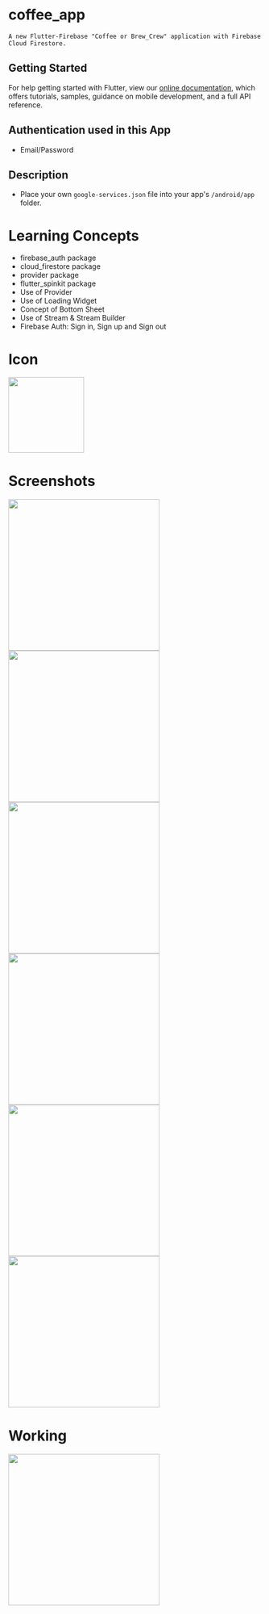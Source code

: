 # coffee_app

```
A new Flutter-Firebase "Coffee or Brew_Crew" application with Firebase Cloud Firestore.
```

## Getting Started

For help getting started with Flutter, view our
[online documentation](https://flutter.dev/docs), which offers tutorials,
samples, guidance on mobile development, and a full API reference.

## Authentication used in this App

- Email/Password

## Description

- Place your own ```google-services.json``` file into your app's ```/android/app``` folder.

# Learning Concepts

- firebase_auth package
- cloud_firestore package
- provider package
- flutter_spinkit package
- Use of Provider
- Use of Loading Widget
- Concept of Bottom Sheet
- Use of Stream & Stream Builder
- Firebase Auth: Sign in, Sign up and Sign out

# Icon

<img src="https://user-images.githubusercontent.com/73339220/129162713-4ab234da-45ad-418c-8c01-004d09663ced.png" width=150 />

# Screenshots

<img src="https://user-images.githubusercontent.com/73339220/129162866-45e06516-1314-4291-83d1-a3cee7b57bf9.jpg" width=300 /> <img src="https://user-images.githubusercontent.com/73339220/129162890-1e82a5d0-4ded-4944-850e-f7498f685fb1.jpg" width=300 />
<img src="https://user-images.githubusercontent.com/73339220/129162954-50a5ccca-e434-477a-87b5-5a9e2c5077eb.jpg" width=300 /> <img src="https://user-images.githubusercontent.com/73339220/129162914-9b267384-a111-40f6-bab0-7ead0acd1553.jpg" width=300 />
<img src="https://user-images.githubusercontent.com/73339220/129163007-03bb882d-3e7c-4c53-ad3d-68d9a1a6ddff.jpg" width=300 /> <img src="https://user-images.githubusercontent.com/73339220/129163024-7b1e1b29-2ca4-4f40-bd83-b9f0de42d847.jpg" width=300 />

# Working

<img src="https://user-images.githubusercontent.com/73339220/129163965-e41e3b7a-1623-48aa-9717-b926241b9766.gif" width=300 />
